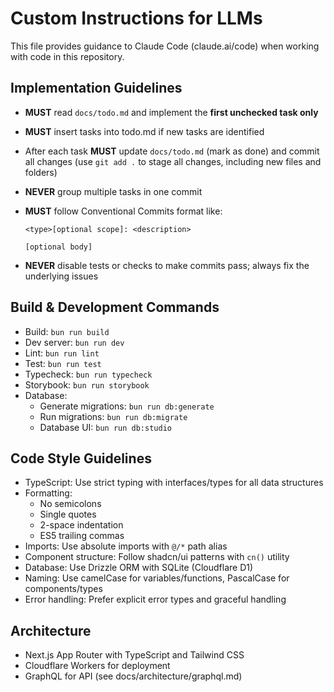 # Custom Instructions for LLMs

This file provides guidance to Claude Code (claude.ai/code) when working with code in this repository.

## Implementation Guidelines

- **MUST** read `docs/todo.md` and implement the **first unchecked task only**
- **MUST** insert tasks into todo.md if new tasks are identified
- After each task **MUST** update `docs/todo.md` (mark as done) and commit all changes (use `git add .` to stage all changes, including new files and folders)
- **NEVER** group multiple tasks in one commit
- **MUST** follow Conventional Commits format like:

  ```
  <type>[optional scope]: <description>

  [optional body]
  ```

- **NEVER** disable tests or checks to make commits pass; always fix the underlying issues

## Build & Development Commands

- Build: `bun run build`
- Dev server: `bun run dev`
- Lint: `bun run lint`
- Test: `bun run test`
- Typecheck: `bun run typecheck`
- Storybook: `bun run storybook`
- Database:
  - Generate migrations: `bun run db:generate`
  - Run migrations: `bun run db:migrate`
  - Database UI: `bun run db:studio`

## Code Style Guidelines

- TypeScript: Use strict typing with interfaces/types for all data structures
- Formatting:
  - No semicolons
  - Single quotes
  - 2-space indentation
  - ES5 trailing commas
- Imports: Use absolute imports with `@/*` path alias
- Component structure: Follow shadcn/ui patterns with `cn()` utility
- Database: Use Drizzle ORM with SQLite (Cloudflare D1)
- Naming: Use camelCase for variables/functions, PascalCase for components/types
- Error handling: Prefer explicit error types and graceful handling

## Architecture

- Next.js App Router with TypeScript and Tailwind CSS
- Cloudflare Workers for deployment
- GraphQL for API (see docs/architecture/graphql.md)
